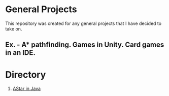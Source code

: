 # General Projects
This repository was created for any general projects that I have decided to take on.

Ex. - A* pathfinding. Games in Unity. Card games in an IDE.
---

# Directory
1. [AStar in Java](/AStar)

